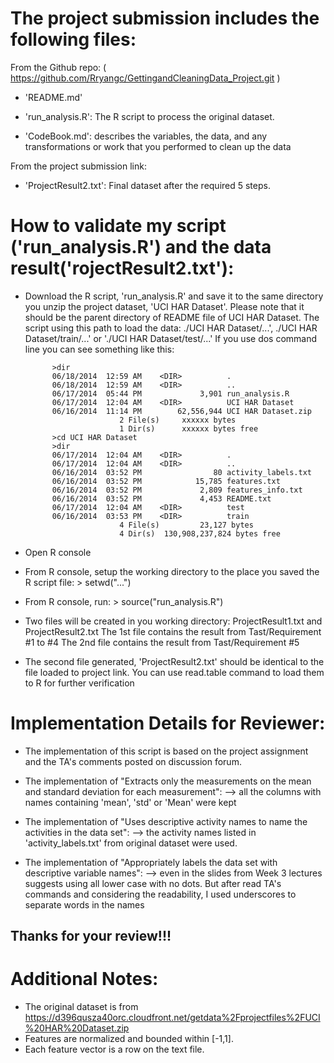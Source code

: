 The project submission includes the following files:
====================================================

From the Github repo: ( https://github.com/Rryangc/GettingandCleaningData_Project.git )

- 'README.md'

- 'run_analysis.R': The R script to process the original dataset.

- 'CodeBook.md': describes the variables, the data, and any transformations or work that you performed to clean up the data 

From the project submission link:

- 'ProjectResult2.txt': Final dataset after the required 5 steps.



How to validate my script ('run_analysis.R') and the data result('rojectResult2.txt'):
======================================================================================

- Download the R script, 'run_analysis.R' and save it to the same directory you unzip the project dataset, 'UCI HAR Dataset'.
  Please note that it should be the parent directory of README file of UCI HAR Dataset. 
  The script using this path to load the data: ./UCI HAR Dataset/...', ./UCI HAR Dataset/train/...' or './UCI HAR Dataset/test/...'
  If you use dos command line you can see something like this:
  
			>dir 
			06/18/2014  12:59 AM    <DIR>          .
			06/18/2014  12:59 AM    <DIR>          ..
			06/17/2014  05:44 PM             3,901 run_analysis.R
			06/17/2014  12:04 AM    <DIR>          UCI HAR Dataset
			06/16/2014  11:14 PM        62,556,944 UCI HAR Dataset.zip
						   2 File(s)     xxxxxx bytes
						   1 Dir(s)  	 xxxxxx bytes free
			>cd UCI HAR Dataset
			>dir
			06/17/2014  12:04 AM    <DIR>          .
			06/17/2014  12:04 AM    <DIR>          ..
			06/16/2014  03:52 PM                80 activity_labels.txt
			06/16/2014  03:52 PM            15,785 features.txt
			06/16/2014  03:52 PM             2,809 features_info.txt
			06/16/2014  03:52 PM             4,453 README.txt
			06/17/2014  12:04 AM    <DIR>          test
			06/16/2014  03:53 PM    <DIR>          train
						   4 File(s)         23,127 bytes
						   4 Dir(s)  130,908,237,824 bytes free
						   
- Open R console

- From R console, setup the working directory to the place you saved the R script file:  > setwd("...")

- From R console, run:  > source("run_analysis.R")	

- Two files will be created in you working directory: ProjectResult1.txt and ProjectResult2.txt
  The 1st file contains the result from Tast/Requirement #1 to #4 
  The 2nd file contains the result from Tast/Requirement #5 
  
- The second file generated, 'ProjectResult2.txt' should be identical to the file loaded to project link.
  You can use read.table command to load them to R for further verification

 

Implementation Details for Reviewer:
====================================
  
- The implementation of this script is based on the project assignment and the TA's comments posted on discussion forum.

- The implementation of "Extracts only the measurements on the mean and standard deviation for each measurement":
  --> all the columns with names containing 'mean', 'std' or 'Mean' were kept

- The implementation of "Uses descriptive activity names to name the activities in the data set":
  --> the activity names listed in 'activity_labels.txt' from original dataset were used.
 
- The implementation of "Appropriately labels the data set with descriptive variable names":
  --> even in the slides from Week 3 lectures suggests using all lower case with no dots. 
	  But after read TA's commands and considering the readability, I used underscores to separate words in the names
  

##  Thanks for your review!!!					   



Additional Notes: 
=================
- The original dataset is from https://d396qusza40orc.cloudfront.net/getdata%2Fprojectfiles%2FUCI%20HAR%20Dataset.zip 
- Features are normalized and bounded within [-1,1].
- Each feature vector is a row on the text file.
